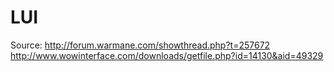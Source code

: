 # LUI
Source:
http://forum.warmane.com/showthread.php?t=257672
http://www.wowinterface.com/downloads/getfile.php?id=14130&aid=49329